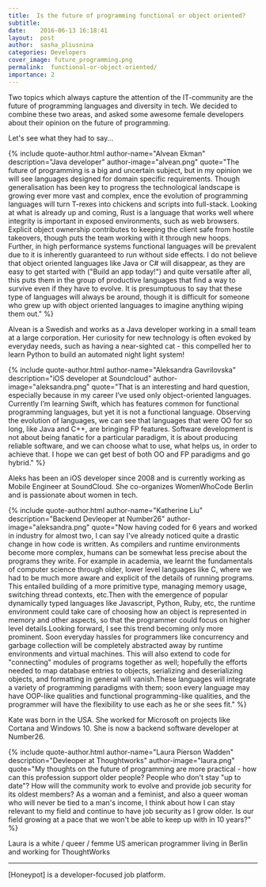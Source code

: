 ```yaml
---
title:  Is the future of programming functional or object oriented?
subtitle: 
date:    2016-06-13 16:18:41
layout:  post
author:  sasha_pliusnina
categories: Developers
cover_image: future_programming.png
permalink:  functional-or-object-oriented/
importance: 2
---
```


Two topics which always capture the attention of the IT-community are the future of programming languages and diversity in tech. We decided to combine these two areas, and asked some awesome female developers about their opinion on the future of programming.

Let's see what they had to say...

<!--more-->


{% include quote-author.html
  author-name="Alvean Ekman"
  description="Java developer"
  author-image="alvean.png"
  quote="The future of programming is a big and uncertain subject, but in my opinion we will see languages designed for domain specific requirements. Though generalisation has been key to progress the technological landscape is growing ever more vast and complex, ence the evolution of programming languages will turn T-rexes into chickens and scripts into full-stack. Looking at what is already up and coming, Rust is a language that works well where integrity is important in exposed environments, such as web browsers. Explicit object ownership contributes to keeping the client safe from hostile takeovers, though puts the team working with it through new hoops. Further, in high performance systems functional languages will be prevalent due to it is inherently guaranteed to run without side effects. I do not believe that object oriented languages like Java or C# will disappear, as they are easy to get started with ("Build an app today!") and quite versatile after all, this puts them in the group of productive languages that find a way to survive even if they have to evolve. It is presumptuous to say that these type of languages will always be around, though it is difficult for someone who grew up with object oriented languages to imagine anything wiping them out." %}


Alvean is a Swedish and works as a Java developer working in a small team at a large corporation. Her curiosity for new technology is often evoked by everyday needs, such as having a near-sighted cat - this compelled her  to learn Python to build an automated night light system!

{% include quote-author.html
  author-name="Aleksandra Gavrilovska"
  description="iOS developer at Soundcloud"
  author-image="aleksandra.png"
  quote="That is an interesting and hard question, especially because in my career I’ve used only object-oriented languages. Currently I’m learning Swift, which has features common for functional programming languages, but yet it is not a functional language. 
Observing the evolution of languages, we can see that languages that were OO for so long, like Java and C++, are bringing FP features. Software development is not about being fanatic for a particular paradigm, it is about producing reliable software, and we can choose what to use, what helps us, in order to achieve that. I hope we can get best of both OO and FP paradigms and go hybrid." %}

 
Aleks has been an iOS developer since 2008 and is currently working as Mobile Engineer at SoundCloud. She co-organizes WomenWhoCode Berlin and is  passionate about women in tech.
 
{% include quote-author.html
  author-name="Katherine Liu"
  description="Backend Devleoper at Number26"
  author-image="aleksandra.png"
  quote="Now having coded for 6 years and worked in industry for almost two, I can say I've already noticed quite a drastic change in how code is written. As compilers and runtime environments become more complex, humans can be somewhat less precise about the programs they write. For example in academia, we learnt the fundamentals of computer science through older, lower level languages like C, where we had to be much more aware and explicit of the details of running programs. This entailed building of a more primitive type, managing memory usage, switching thread contexts, etc.Then with the emergence of popular dynamically typed languages like Javascript, Python, Ruby, etc, the runtime environment could take care of choosing how an object is represented in memory and other aspects, so that the programmer could focus on higher level details.Looking forward, I see this trend becoming only more prominent. Soon everyday hassles for programmers like concurrency and garbage collection will be completely abstracted away by runtime environments and virtual machines. This will also extend to code for "connecting" modules of programs together as well; hopefully the efforts needed to map database entries to objects, serializing and deserializing objects, and formatting in general will vanish.These languages will integrate a variety of programming paradigms with them; soon every language may have OOP-like qualities and functional programming-like qualities, and the programmer will have the flexibility to use each as he or she sees fit." %}

Kate was born in the USA. She worked for Microsoft on projects like Cortana and Windows 10. She is now a backend software developer at Number26.

{% include quote-author.html
  author-name="Laura Pierson Wadden"
  description="Devleoper at Thoughtworks"
  author-image="laura.png"
  quote="My thoughts on the future of programming are more practical - how can this profession support older people? People who don't stay "up to date"? How will the community work to evolve and provide job security for its oldest members? As a woman and a feminist, and also a queer woman who will never be tied to a man's income, I think about how I can stay relevant to my field and continue to have job security as I grow older. Is our field growing at a pace that we won't be able to keep up with in 10 years?" %}
 
Laura is a white / queer / femme US american programmer living in Berlin and working for ThoughtWorks

* * *

[Honeypot] is a developer-focused job platform. 

[1]: www.honeypot.io?utm_source=func-object
